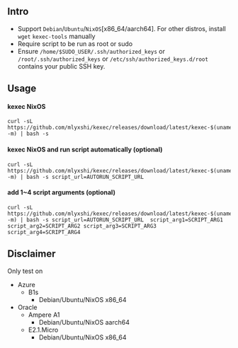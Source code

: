 ## Intro
- Support `Debian`/`Ubuntu`/`NixOS`[x86_64/aarch64]. For other distros, install `wget` `kexec-tools` manually
- Require script to be run as root or sudo
- Ensure `/home/$SUDO_USER/.ssh/authorized_keys` or `/root/.ssh/authorized_keys` or `/etc/ssh/authorized_keys.d/root` contains your public SSH key.
## Usage
#### kexec NixOS
```
curl -sL https://github.com/mlyxshi/kexec/releases/download/latest/kexec-$(uname -m) | bash -s
```


#### kexec NixOS and run script automatically (optional)
```
curl -sL https://github.com/mlyxshi/kexec/releases/download/latest/kexec-$(uname -m) | bash -s script_url=AUTORUN_SCRIPT_URL
```


#### add 1~4 script arguments (optional)
```
curl -sL https://github.com/mlyxshi/kexec/releases/download/latest/kexec-$(uname -m) | bash -s script_url=AUTORUN_SCRIPT_URL  script_arg1=SCRIPT_ARG1 script_arg2=SCRIPT_ARG2 script_arg3=SCRIPT_ARG3 script_arg4=SCRIPT_ARG4
```


## Disclaimer
Only test on
- Azure 
  - B1s 
    - Debian/Ubuntu/NixOS x86_64
- Oracle
  - Ampere A1
    - Debian/Ubuntu/NixOS aarch64 
  - E2.1.Micro
    - Debian/Ubuntu/NixOS x86_64